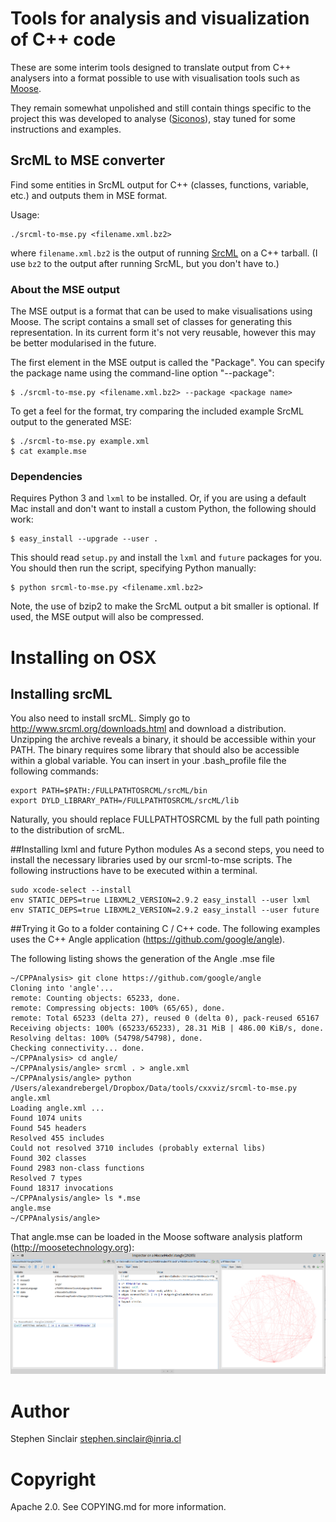 # Tools for analysis and visualization of C++ code

These are some interim tools designed to translate output from C++
analysers into a format possible to use with visualisation tools such
as [Moose](http://www.moosetechnology.org/).

They remain somewhat unpolished and still contain things specific to
the project this was developed to analyse
([Siconos](http://siconos.gforge.inria.fr/)), stay tuned for some
instructions and examples.

## SrcML to MSE converter

Find some entities in SrcML output for C++ (classes, functions,
variable, etc.) and outputs them in MSE format.

Usage:

~~~
./srcml-to-mse.py <filename.xml.bz2>
~~~

where `filename.xml.bz2` is the output of running
[SrcML](http://www.srcml.org/) on a C++ tarball.  (I use `bz2` to the
output after running SrcML, but you don't have to.)

### About the MSE output

The MSE output is a format that can be used to make visualisations
using Moose.  The script contains a small set of classes for
generating this representation.  In its current form it's not very
reusable, however this may be better modularised in the future.

The first element in the MSE output is called the "Package".  You can
specify the package name using the command-line option "--package":

~~~
$ ./srcml-to-mse.py <filename.xml.bz2> --package <package name>
~~~

To get a feel for the format, try comparing the included example SrcML output to the generated MSE:

~~~
$ ./srcml-to-mse.py example.xml
$ cat example.mse
~~~

### Dependencies

Requires Python 3 and `lxml` to be installed.  Or, if you are using a
default Mac install and don't want to install a custom Python, the
following should work:

~~~
$ easy_install --upgrade --user .
~~~

This should read `setup.py` and install the `lxml` and `future`
packages for you.  You should then run the script, specifying Python
manually:

~~~
$ python srcml-to-mse.py <filename.xml.bz2>
~~~

Note, the use of bzip2 to make the SrcML output a bit smaller is
optional.  If used, the MSE output will also be compressed.

# Installing on OSX

## Installing srcML
You also need to install srcML. Simply go to http://www.srcml.org/downloads.html and download a distribution. Unzipping the archive reveals a binary, it should be accessible within your PATH. The binary requires some library that should also be accessible within a global variable. You can insert in your .bash_profile file the following commands:
~~~
export PATH=$PATH:/FULLPATHTOSRCML/srcML/bin 
export DYLD_LIBRARY_PATH=/FULLPATHTOSRCML/srcML/lib
~~~

Naturally, you should replace FULLPATHTOSRCML by the full path pointing to the distribution of srcML.


##Installing lxml and future Python modules
As a second steps, you need to install the necessary libraries used by our srcml-to-mse scripts. The following instructions have to be executed within a terminal. 
~~~
sudo xcode-select --install
env STATIC_DEPS=true LIBXML2_VERSION=2.9.2 easy_install --user lxml
env STATIC_DEPS=true LIBXML2_VERSION=2.9.2 easy_install --user future
~~~


##Trying it
Go to a folder containing C / C++ code. The following examples uses the C++ Angle application (https://github.com/google/angle).

The following listing shows the generation of the Angle .mse file
~~~
~/CPPAnalysis> git clone https://github.com/google/angle
Cloning into 'angle'...
remote: Counting objects: 65233, done.
remote: Compressing objects: 100% (65/65), done.
remote: Total 65233 (delta 27), reused 0 (delta 0), pack-reused 65167
Receiving objects: 100% (65233/65233), 28.31 MiB | 486.00 KiB/s, done.
Resolving deltas: 100% (54798/54798), done.
Checking connectivity... done.
~/CPPAnalysis> cd angle/
~/CPPAnalysis/angle> srcml . > angle.xml
~/CPPAnalysis/angle> python /Users/alexandrebergel/Dropbox/Data/tools/cxxviz/srcml-to-mse.py angle.xml 
Loading angle.xml ...
Found 1074 units
Found 545 headers
Resolved 455 includes
Could not resolved 3710 includes (probably external libs)
Found 302 classes
Found 2983 non-class functions
Resolved 7 types
Found 18317 invocations
~/CPPAnalysis/angle> ls *.mse
angle.mse
~/CPPAnalysis/angle> 
~~~

That angle.mse can be loaded in the Moose software analysis platform (http://moosetechnology.org):
![Dependencies between headers](MooseExample.png)
# Author

Stephen Sinclair <stephen.sinclair@inria.cl>

# Copyright

Apache 2.0.  See COPYING.md for more information.
